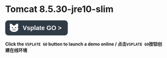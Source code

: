 # Tomcat 8.5.30-jre10-slim

<a href="https://www.vsplate.com/?docker-compose=https://github.com/vsplate/dcenvs/tomcat/8.5.30-jre10-slim"><img alt="VSPLATE GO" src="https://raw.githubusercontent.com/vsplate/images/master/vsgo_btn.png" width="200px"></a>

**Click the `VSPLATE GO` button to launch a demo online / 点击`VSPLATE GO`按钮创建在线环境**